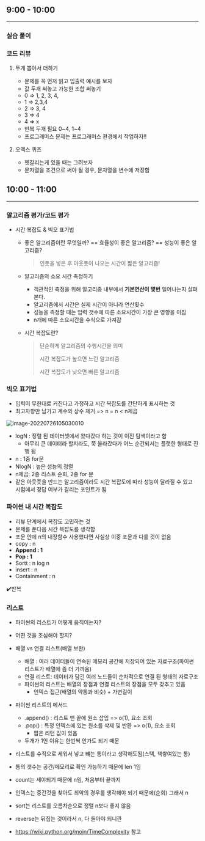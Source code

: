 ## 9:00 - 10:00 

---

### 실습 풀이 

### 코드 리뷰

1. 두개 뽑아서 더하기

   *  문제를 꼭 먼저 읽고 입출력 예시를 보자 
   * 값 두개 써놓고 가능한 조합 써놓기 
   * 0 => 1, 2, 3, 4,
   * 1 => 2,3,4
   * 2 => 3, 4
   * 3 => 4
   * 4 => x
   * 반복 두개 필요 0~4, 1~4
   * 프로그래머스 문제는 프로그래머스 환경에서 작업하자!!

   

2. 오엑스 퀴즈 

   * 헷갈리는게 있을 때는 그려보자
   * 문자열을 조건으로 써야 될 경우, 문자열을 변수에 저장함



## 10:00 - 11:00

---

### 알고리즘 평가/코드 평가

* 시간 복잡도 & 빅오 표기법

  * 좋은 알고리즘이란 무엇일까? == 효율성이 좋은 알고리즘? == 성능이 좋은 알고리즘? 

    > 인풋을 넣은 후 아웃풋이 나오는 시간이 짧은 알고리즘! 

  * 알고리즘의 소요 시간 측정하기

    * 객관적인 측정을 위해 알고리즘 내부에서 **기본연산이 몇번** 일어나는지 살펴본다. 
    * 알고리즘에서 시간은 실제 시간이 아니라 연산횟수 
    * 성능을 측정할 때는 입력 갯수에 따른 소요시간이 가장 큰 영향을 미침
    * n개에 따른 소요시간을 수식으로 가져감

  * 시간 복잡도란?

    > 단순하게 알고리즘의 수행시간을 의미
    >
    > 시간 복잡도가 높으면 느린 알고리즘
    >
    > 시간 복잡도가 낮으면 빠른 알고리즘



### 빅오 표기법

* 입력이 무한대로 커진다고 가정하고 시간 복잡도를 간단하게 표시하는 것 
* 최고차항만 남기고 계수와 상수 제거 => n = n < n제곱

![image-20220726105030010](0726_알고리즘_2.assets/image-20220726105030010.png)

* logN : 정렬 된 데이터셋에서 왔다갔다 하는 것이 이진 탐색이라고 함
  * 아무리 큰 데이터라 할지라도, 쭉 올라갔다가 어느 순간되서는 플랫한 형태로 진행 됨 
* n : 1중 for문
* NlogN : 높은 성능의 정렬
* n제곱: 2증 리스트 순회, 2중 for 문
* 같은 아웃풋을 만드는 알고리즘이라도 시간 복잡도에 따라 성능이 달라질 수 있고 시험에서 정답 여부가 갈리는 포인트가 됨



### 파이썬 내 시간 복잡도 

* 리뷰 단계에서 복잡도 고민하는 것
* 문제를 푼다음 시간 복잡도를 생각함
* 포문 안에 n의 내장함수 사용했다면 사실상 이중 포문과 다를 것이 없음
* copy : n
* **Append : 1**
* **Pop : 1**
* Sortt : n log n
* insert : n
* Containment : n

✔️반복

### 리스트

* 파이썬의 리스트가 어떻게 움직이는지? 

* 어떤 것을 조심해야 할지? 

* 배열 vs 연결 리스트(배열 보완)

  * 배열 : 여러 데이터들이 연속된 메모리 공간에 저장되어 있는 자료구조(파이썬 리스트가 배열에 좀 더 가까움)
  * 연결 리스트: 데이터가 담긴 여러 노드들이 순차적으로 연결 된 형태의 자료구조
  * 파이썬의 리스트는 배열의 장점과 연결 리스트의 장점을 모두 갖추고 있음
    * 인덱스 접근(배열의 약통과 비슷) + 가변길이

* 파이썬 리스트의 메서드

  * .append() : 리스트 맨 끝에 원소 삽입 => o(1), 요소 조회
  * .pop() : 특정 인덱스에 있는 원소를 삭제 및 반환 =>  o(1), 요소 조회
    * 팝은 리턴 값이 있음
  * 두개가 1인 이유는 한번씩 안가도 되기 때문

* 리스트를 수직으로 세워서 넣고 뺴는 통이라고 생각해도됨(스택, 책쌓여있는 통)

* 통의 갯수는 공간/메모리로 확인 가능하기 때문에 len 1임

* count는 세야되기 때문에 n임, 처음부터 끝까지

* 인덱스는 중간것을 찾아도 최악의 경우를 생각해야 되기 때문에(순회) 그래서 n

* sort는 리스트를 오름차순으로 정렬 n보다 좋지 않음

* reverse는 뒤집는 것이라서 n, 다 돌아야 되니깐 

* https://wiki.python.org/moin/TimeComplexity 참고

  

